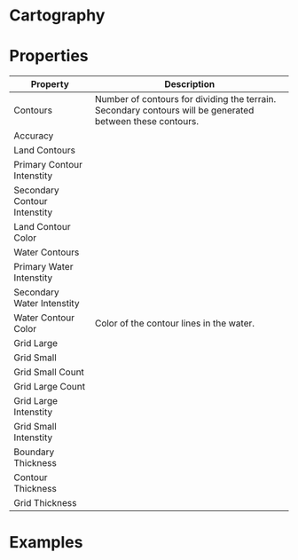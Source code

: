 # Cartography





# Properties


| Property | Description| 
| -------- | -----------|
| Contours | Number of contours for dividing the terrain. Secondary contours will be generated between these contours. |
| Accuracy |  |
| Land Contours |  |
| Primary Contour Intenstity |  |
| Secondary Contour Intenstity |  |
| Land Contour Color |  |
| Water Contours |  |
| Primary Water Intenstity |  |
| Secondary Water Intenstity |  |
| Water Contour Color | Color of the contour lines in the water. |
| Grid Large |  |
| Grid Small |  |
| Grid Small Count |  |
| Grid Large Count |  |
| Grid Large Intenstity |  |
| Grid Small Intenstity |  |
| Boundary Thickness |  |
| Contour Thickness |  |
| Grid Thickness |  |




# Examples
